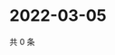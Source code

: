 # 2022-03-05

共 0 条

<!-- BEGIN WEIBO -->
<!-- 最后更新时间 Sat Mar 05 2022 01:11:23 GMT+0800 (China Standard Time) -->

<!-- END WEIBO -->
